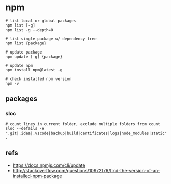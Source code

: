 # npm


```
# list local or global packages
npm list [-g]
npm list -g --depth=0

# list single package w/ dependency tree
npm list {package}

# update package
npm update [-g] {package}

# update npm
npm install npm@latest -g

# check installed npm version
npm -v
```


## packages

### sloc

```
# count lines in current folder, exclude multiple folders from count
sloc --defails -e ".git|.idea|.vscode|backup|build|certificates|logs|node_modules|static" .
```

## refs

* https://docs.npmjs.com/cli/update
* http://stackoverflow.com/questions/10972176/find-the-version-of-an-installed-npm-package